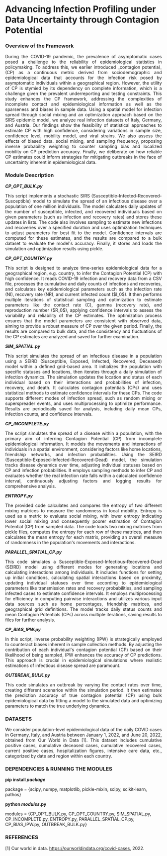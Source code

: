 Advancing Infection Profiling under Data Uncertainty through Contagion Potential
================================================================================

### Overview of the Framework ###

<p align="justify"> During the COVID-19 pandemic, the prevalence of asymptomatic cases posed a challenge to the reliability of epidemiological statistics in policymaking. To address this, we earlier introduced _contagion potential_ (CP) as a continuous metric derived from sociodemographic and epidemiological data that accounts for the infection risk posed by asymptomatic individuals within a geographical region. However, the utility of CP is stymied by its dependency on complete information, which is a challenge given the prevalent underreporting and testing constraints. This study enhances the CP framework, addressing the complexities of incomplete contact and epidemiological information as well as the sparseness and biases in sample data. Using a spatial model for infection spread through social mixing and an optimization approach based on the SIRS epidemic model, we analyze real infection datasets of Italy,  Germany, and Austria. Our findings show the feasibility of statistical approaches to estimate CP with high confidence, considering variations in sample size, confidence level, mobility model, and viral strains. We also assess the effects of biased data. social mixing, and sampling frequency, proposing inverse probability weighting to counter sampling bias and localized mobility on CP prediction accuracy. Finally, we deliberate on how reliable CP estimates could inform strategies for mitigating outbreaks in the face of uncertainty inherent in epidemiological data. </p>


### Module Description ###  

***CP_OPT_BULK.py*** 
<p align="justify"> This script implements a stochastic SIRS (Susceptible-Infected-Recovered-Susceptible) model to simulate the spread of an infectious disease over a population of one million individuals. The model calculates daily updates of the number of susceptible, infected, and recovered individuals based on given parameters (such as infection and recovery rates) and stores these updates in lists. The code also involves sampling to estimate new infections and recoveries over a specified duration and uses optimization techniques to adjust parameters for best fit to the model. Confidence intervals are computed for these estimates, and the results are compared to a bulk dataset to evaluate the model's accuracy. Finally, it stores and loads the simulation and optimization results using pickle. </p>


***CP_OPT_COUNTRY.py***
<p align="justify"> This script is designed to analyze time-series epidemiological data for a geographical region, e.g. country, to infer the Contagion Potential (CP) with high confidence. It reads COVID-19 infection and recovery data from a CSV file, processes the cumulative and daily counts of infections and recoveries, and calculates key epidemiological parameters such as the infection rate (NI), recovery rate (NR), and current infected count ($I_0$). It then performs multiple iterations of statistical sampling and optimization to estimate parameters like the contact rate (C), gamma (recovery rate), and reproduction number ($R_0$), applying confidence intervals to assess the variability and reliability of the CP estimates. The optimization process ensures that the model parameters are consistent with observed data, aiming to provide a robust measure of CP over the given period. Finally, the results are compared to bulk data, and the consistency and fluctuations of the CP estimates are analyzed and saved for further examination. </p>


***SIM_SPATIAL.py***
<p align="justify"> This script simulates the spread of an infectious disease in a population using a SEIRD (Susceptible, Exposed, Infected, Recovered, Deceased) model within a defined grid-based area. It initializes the population with specific statuses and locations, then iterates through a daily simulation of infection dynamics. The simulation updates the location and status of each individual based on their interactions and probabilities of infection, recovery, and death. It calculates contagion potentials (CPs) and uses statistical methods to estimate confidence intervals for these CPs. The code supports different modes of infection spread, such as random mixing or superspreader events, and uses multiprocessing to optimize performance. Results are periodically saved for analysis, including daily mean CPs, infection counts, and confidence intervals. </p>


***CP_INCOMPLETE.py***
<p align="justify"> The script simulates the spread of a disease within a population, with the primary aim of inferring Contagion Potential (CP) from incomplete epidemiological information. It models the movements and interactions of individuals in a spatial environment, considering factors like home locations, friendship networks, and infection probabilities. Using the SEIRD (Susceptible-Exposed-Infected-Recovered-Dead) model, the simulation tracks disease dynamics over time, adjusting individual statuses based on CP and infection probabilities. It employs sampling methods to infer CP and evaluates whether the real infection rate falls within a calculated confidence interval, continuously adjusting factors and logging results for comprehensive analysis. </p>


***ENTROPY.py***
<p align="justify"> The provided code calculates and compares the entropy of two different mixing matrices to measure the randomness in local mobility. Entropy is used as a metric to evaluate social mixing, with lower entropy indicating lower social mixing and consequently poorer estimation of Contagion Potential (CP) from sampled data. The code loads two mixing matrices from pickle files, computes the entropy for each row of these matrices, and then calculates the mean entropy for each matrix, providing an overall measure of randomness in the population's movements and interactions. </p>


***PARALLEL_SPATIAL_CP.py***
<p align="justify"> This code simulates a Susceptible-Exposed-Infectious-Recovered-Dead (SEIRD) model using different modes for generating locations and calculating interactions among individuals. It includes functions for setting up initial conditions, calculating spatial interactions based on proximity, updating individual statuses over time according to epidemiological parameters like transmission rates and recovery probabilities, and sampling infected cases to estimate confidence intervals. It employs multiprocessing for efficiency in computing pairwise interactions and utilizes various input data sources such as home percentages, friendship matrices, and geographical grid definitions. The model tracks daily status counts and mean Contagion Potentials (CPs) across multiple iterations, saving results to files for further analysis. </p>


***CP_BIAS_IPW.py***
<p align="justify"> In this script, inverse probability weighting (IPW) is strategically employed to counteract biases inherent in sample collection methods. By adjusting the contribution of each individual's contagion potential (CP) based on their likelihood of being sampled, IPW enhances the accuracy of CP predictions. This approach is crucial in epidemiological simulations where realistic estimations of infectious disease spread are paramount. </p>


***OUTBREAK_BULK.py***
<p align="justify"> This code simulates an outbreak by varying the contact rates over time, creating different scenarios within the simulation period. It then estimates the prediction accuracy of true contagion potential (CP) using bulk epidemiological data by fitting a model to the simulated data and optimizing parameters to match the true underlying dynamics. </p>

### DATASETS ###
<p align="justify"> We consider population-level epidemiological data of the daily COVID cases in Germany, Italy, and Austria between January 1, 2022, and June 20, 2022, obtained from Our World in Data [1]. This dataset includes cumulative positive cases, cumulative deceased cases, cumulative recovered cases, current positive cases, hospitalization figures, intensive care data, etc., categorized by date and region within each country. </p>


### DEPENDENCIES & RUNNING THE MODULES ###

**pip install _package_**

package = {scipy, numpy, matplotlib, pickle-mixin, scipy, scikit-learn, pathos}


**python _modules_.py**

modules = {CP_OPT_BULK.py, CP_OPT_COUNTRY.py, SIM_SPATIAL.py, CP_INCOMPLETE.py, ENTROPY.py, PARALLEL_SPATIAL_CP.py, CP_BIAS_IPW.py, OUTBREAK_BULK.py}


### REFERENCES ### 

[1] Our world in data. https://ourworldindata.org/covid-cases, 2022.

